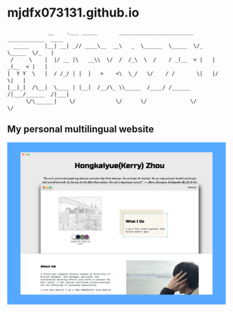 # mjdfx073131.github.io
```
             __    .___ _____       ________________________  ____________  ____ 
  _____     |__| __| _// ____\__  __\   _  \______  \_____  \/_   \_____  \/_   |
 /     \    |  |/ __ |\   __\\  \/  /  /_\  \  /    / _(__  < |   | _(__  < |   |
|  Y Y  \   |  / /_/ | |  |   >    <\  \_/   \/    / /       \|   |/       \|   |
|__|_|  /\__|  \____ | |__|  /__/\_ \\_____  /____/ /______  /|___/______  /|___|
      \/\______|    \/             \/      \/              \/            \/      
```
## My personal multilingual website

![preview](./images/preview.png)